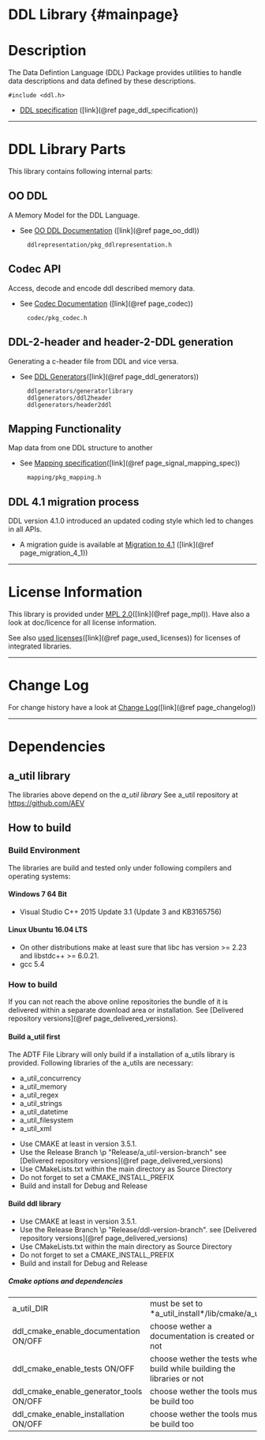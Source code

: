 # DDL Library {#mainpage}


# Description

The Data Defintion Language (DDL) Package provides utilities to handle data descriptions and data defined by these descriptions.

    #include <ddl.h>

* [DDL specification](doc/input/ddl_specification.md) ([link](@ref page_ddl_specification))




_____________________
 
# DDL Library Parts
 
This library contains following internal parts: 
 
## OO DDL
 
A Memory Model for the DDL Language.

* See [OO DDL Documentation](doc/input/oo-ddl.md) ([link](@ref page_oo_ddl))

        ddlrepresentation/pkg_ddlrepresentation.h


## Codec API

Access, decode and encode ddl described memory data.

* See [Codec Documentation](doc/input/codec.md) ([link](@ref page_codec))

        codec/pkg_codec.h

 
## DDL-2-header and header-2-DDL generation

Generating a c-header file from DDL and vice versa.

* See [DDL Generators](doc/input/ddl_generators.md)([link](@ref page_ddl_generators))

        ddlgenerators/generatorlibrary
        ddlgenerators/ddl2header
        ddlgenerators/header2ddl

## Mapping Functionality

Map data from one DDL structure to another
 
* See [Mapping specification](doc/input/mapping_specification.md)([link](@ref page_signal_mapping_spec))

        mapping/pkg_mapping.h
        
## DDL 4.1 migration process

DDL version 4.1.0 introduced an updated coding style which led to changes in all APIs.

* A migration guide is available at [Migration to 4.1](doc/input/migration_4_1.md) ([link](@ref page_migration_4_1))

________________________

# License Information
 
This library is provided under [MPL 2.0](doc/input/mpl.md)([link](@ref page_mpl)).
Have also a look at doc/licence for all license information. 

See also [used licenses](doc/input/used_licenses.md)([link](@ref page_used_licenses)) for licenses of integrated libraries.

________________________

# Change Log

For change history have a look at [Change Log](doc/changelog.md)([link](@ref page_changelog))
________________________
 
# Dependencies

## a_util library
 
The libraries above depend on the *a_util library* 
See a_util repository at https://github.com/AEV

## How to build

### Build Environment
 
The libraries are build and tested only under following compilers and operating systems: 

#### Windows 7 64 Bit

* Visual Studio C++ 2015 Update 3.1 (Update 3 and KB3165756)
 
#### Linux Ubuntu 16.04 LTS

* On other distributions make at least sure that libc has version >= 2.23 and libstdc++ >= 6.0.21.
* gcc 5.4 
 
### How to build
 
If you can not reach the above online repositories the bundle of it is delivered within a separate download area or installation. 
See [Delivered repository versions](@ref page_delivered_versions).

#### Build a_util first
 
The ADTF File Library will only build if a installation of a_utils library is provided.
Following libraries of the a_utils are necessary:
* a_util_concurrency
* a_util_memory
* a_util_regex
* a_util_strings
* a_util_datetime
* a_util_filesystem
* a_util_xml
 
- Use CMAKE at least in version 3.5.1.  
- Use the Release Branch \p "Release/a_util-version-branch" see [Delivered repository versions](@ref page_delivered_versions)
- Use CMakeLists.txt within the main directory as Source Directory
- Do not forget to set a CMAKE_INSTALL_PREFIX 
- Build and install for Debug and Release

#### Build ddl library
 
- Use CMAKE at least in version 3.5.1.  
- Use the Release Branch \p "Release/ddl-version-branch". see [Delivered repository versions](@ref page_delivered_versions)
- Use CMakeLists.txt within the main directory as Source Directory
- Do not forget to set a CMAKE_INSTALL_PREFIX 
- Build and install for Debug and Release

##### Cmake options and dependencies

<table>
<tr>
<td>
a_util_DIR
</td>
<td>
must be set to *a_util_install*/lib/cmake/a_util 
</td>
<td>
See a_util repository at https://github.com/AEV
</td>
</tr>
<tr>
<td>
ddl_cmake_enable_documentation ON/OFF 
</td>
<td>
choose wether a documentation is created or not
</td>
<td>
dependency to a valid doxygen executable needed (see http://www.doxygen.nl/)
</td>
</tr>
<tr>
<td>
ddl_cmake_enable_tests ON/OFF 
</td>
<td>
choose wether the tests where build while building the libraries or not
</td>
<td>
dependency to a valid gtest package needed (see https://github.com/google/googletest)
</td>
</tr>
<tr>
<td>
ddl_cmake_enable_generator_tools ON/OFF 
</td>
<td>
choose wether the tools must be build too
</td>
<td>
</td>
</tr>
<tr>
<td>
ddl_cmake_enable_installation ON/OFF 
</td>
<td>
choose wether the tools must be build too
</td>
<td>
</td>
</tr>
</table>

 
 

 




 